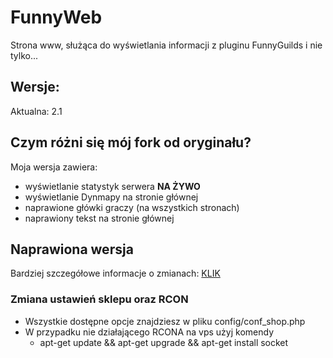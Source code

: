 # FunnyWeb
Strona www, służąca do wyświetlania informacji z pluginu FunnyGuilds i nie tylko...
## Wersje:
Aktualna: 2.1

## Czym różni się mój fork od oryginału?
Moja wersja zawiera:
- wyświetlanie statystyk serwera **NA ŻYWO**
- wyświetlanie Dynmapy na stronie głównej
- naprawione główki graczy (na wszystkich stronach)
- naprawiony tekst na stronie głównej

## Naprawiona wersja
Bardziej szczegółowe informacje o zmianach: [KLIK](https://github.com/ProcesorDEV/FunnyWeb/blob/master/README-FIXES.md)

### Zmiana ustawień sklepu oraz RCON
* Wszystkie dostępne opcje znajdziesz w pliku config/conf_shop.php
* W przypadku nie działającego RCONA na vps użyj komendy
  * apt-get update && apt-get upgrade && apt-get install socket
